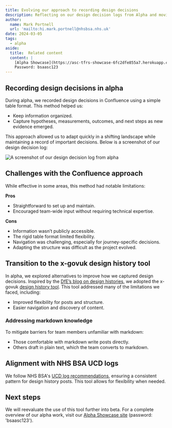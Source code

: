 ```yaml
---
title: Evolving our approach to recording design decisions
description: Reflecting on our design decision logs from Alpha and moving towards the Design History tool from X-GOVUK.
author:
  name: Mark Portnell
  url: 'mailto:hi.mark.portnell@nhsbsa.nhs.uk'
date: 2024-03-05
tags:
  - alpha
aside:
  title:  Related content
  content: |
    [Alpha Showcase](https://asc-tfrs-showcase-6fc2dfe855a7.herokuapp.com/) 
    Password: bsaasc123
---
```


## Recording design decisions in alpha
During alpha, we recorded design decisions in Confluence using a simple table format. This method helped us:
- Keep information organized.
- Capture hypotheses, measurements, outcomes, and next steps as new evidence emerged.

This approach allowed us to adapt quickly in a shifting landscape while maintaining a record of important decisions. Below is a screenshot of our design decision log:

![A screenshot of our design decision log from alpha](alpha-design-log.png "A screenshot of our design decision log")

## Challenges with the Confluence approach
While effective in some areas, this method had notable limitations:

**Pros**
- Straightforward to set up and maintain.
- Encouraged team-wide input without requiring technical expertise.

**Cons**
- Information wasn’t publicly accessible.
- The rigid table format limited flexibility.
- Navigation was challenging, especially for journey-specific decisions.
- Adapting the structure was difficult as the project evolved.

## Transition to the x-govuk design history tool
In alpha, we explored alternatives to improve how we captured design decisions. Inspired by the [DfE’s blog on design histories](https://dfedigital.blog.gov.uk/2020/09/01/design-history/), we adopted the x-govuk [design history tool](https://x-govuk.github.io/govuk-design-history/). This tool addressed many of the limitations we faced, including:

- Improved flexibility for posts and structure.
- Easier navigation and discovery of content.

### Addressing markdown knowledge
To mitigate barriers for team members unfamiliar with markdown:
- Those comfortable with markdown write posts directly.
- Others draft in plain text, which the team converts to markdown.

## Alignment with NHS BSA UCD logs
We follow NHS BSA's [UCD log recommendations](https://nhsbsa.github.io/nhsbsa-digital-playbook/design/interaction-designer/ucd-log/#resources), ensuring a consistent pattern for design history posts. This tool allows for flexibility when needed.

## Next steps
We will reevaluate the use of this tool further into beta. For a complete overview of our alpha work, visit our [Alpha Showcase site](https://asc-tfrs-showcase-6fc2dfe855a7.herokuapp.com/) (password: 'bsaasc123').


